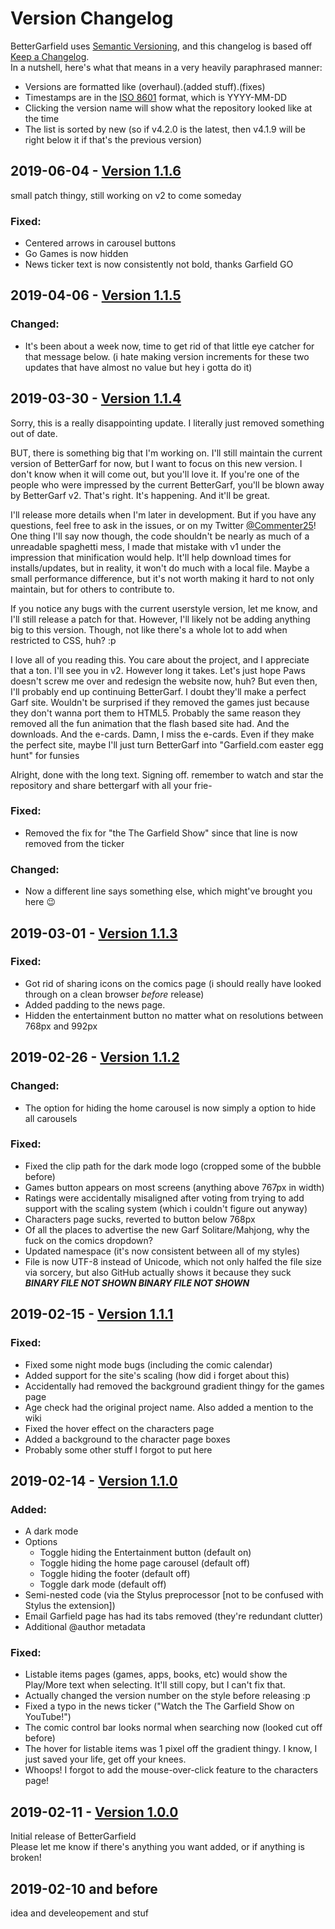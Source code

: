 ﻿# Version Changelog
BetterGarfield uses [Semantic Versioning](https://semver.org/), and this changelog is based off [Keep a Changelog](https://keepachangelog.com/en/1.0.0/).  
In a nutshell, here's what that means in a very heavily paraphrased manner:
  * Versions are formatted like (overhaul).(added stuff).(fixes)
  * Timestamps are in the [ISO 8601](https://www.iso.org/iso-8601-date-and-time-format.html) format, which is YYYY-MM-DD
  * Clicking the version name will show what the repository looked like at the time
  * The list is sorted by new (so if v4.2.0 is the latest, then v4.1.9 will be right below it if that's the previous version)

## 2019-06-04 - [Version 1.1.6](https://github.com/CommenterOfComments/BetterGarfield/tree/v1.1.6)
small patch thingy, still working on v2 to come someday
### Fixed:
  * Centered arrows in carousel buttons
  * Go Games is now hidden
  * News ticker text is now consistently not bold, thanks Garfield GO

## 2019-04-06 - [Version 1.1.5](https://github.com/CommenterOfComments/BetterGarfield/tree/v1.1.5)
### Changed:
  * It's been about a week now, time to get rid of that little eye catcher for that message below.
(i hate making version increments for these two updates that have almost no value but hey i gotta do it)

## 2019-03-30 - [Version 1.1.4](https://github.com/CommenterOfComments/BetterGarfield/tree/v1.1.4)
Sorry, this is a really disappointing update. I literally just removed something out of date.

BUT, there is something big that I'm working on. I'll still maintain the current version of BetterGarf for now, but I want to focus on this new version. I don't know when it will come out, but you'll love it. If you're one of the people who were impressed by the current BetterGarf, you'll be blown away by BetterGarf v2. That's right. It's happening. And it'll be great. 

I'll release more details when I'm later in development. But if you have any questions, feel free to ask in the issues, or on my Twitter [@Commenter25](https://twitter.com/Commenter25)! One thing I'll say now though, the code shouldn't be nearly as much of a unreadable spaghetti mess, I made that mistake with v1 under the impression that minification would help. It'll help download times for installs/updates, but in reality, it won't do much with a local file. Maybe a small performance difference, but it's not worth making it hard to not only maintain, but for others to contribute to. 

If you notice any bugs with the current userstyle version, let me know, and I'll still release a patch for that. However, I'll likely not be adding anything big to this version. Though, not like there's a whole lot to add when restricted to CSS, huh? :p

I love all of you reading this. You care about the project, and I appreciate that a ton. I'll see you in v2. However long it takes. Let's just hope Paws doesn't screw me over and redesign the website now, huh? But even then, I'll probably end up continuing BetterGarf. I doubt they'll make a perfect Garf site. Wouldn't be surprised if they removed the games just because they don't wanna port them to HTML5. Probably the same reason they removed all the fun animation that the flash based site had. And the downloads. And the e-cards. Damn, I miss the e-cards. Even if they make the perfect site, maybe I'll just turn BetterGarf into "Garfield.com easter egg hunt" for funsies

Alright, done with the long text. Signing off. remember to watch and star the repository and share bettergarf with all your frie-
### Fixed:
  * Removed the fix for "the The Garfield Show" since that line is now removed from the ticker
### Changed:
  * Now a different line says something else, which might've brought you here 😉

## 2019-03-01 - [Version 1.1.3](https://github.com/CommenterOfComments/BetterGarfield/tree/v1.1.3)
### Fixed:
  * Got rid of sharing icons on the comics page (i should really have looked through on a clean browser _before_ release)
  * Added padding to the news page.
  * Hidden the entertainment button no matter what on resolutions between 768px and 992px

## 2019-02-26 - [Version 1.1.2](https://github.com/CommenterOfComments/BetterGarfield/tree/v1.1.2)
### Changed:
  * The option for hiding the home carousel is now simply a option to hide all carousels

### Fixed:
  * Fixed the clip path for the dark mode logo (cropped some of the bubble before) 
  * Games button appears on most screens (anything above 767px in width)
  * Ratings were accidentally misaligned after voting from trying to add support with the scaling system (which i couldn't figure out anyway)
  * Characters page sucks, reverted to button below 768px
  * Of all the places to advertise the new Garf Solitare/Mahjong, why the fuck on the comics dropdown?
  * Updated namespace (it's now consistent between all of my styles)
  * File is now UTF-8 instead of Unicode, which not only halfed the file size via sorcery, but also GitHub actually shows it because they suck _**BINARY FILE NOT SHOWN BINARY FILE NOT SHOWN**_

## 2019-02-15 - [Version 1.1.1](https://github.com/CommenterOfComments/BetterGarfield/tree/v1.1.1)
### Fixed:
  * Fixed some night mode bugs (including the comic calendar)
  * Added support for the site's scaling (how did i forget about this)
  * Accidentally had removed the background gradient thingy for the games page
  * Age check had the original project name. Also added a mention to the wiki
  * Fixed the hover effect on the characters page
  * Added a background to the character page boxes
  * Probably some other stuff I forgot to put here

## 2019-02-14 - [Version 1.1.0](https://github.com/CommenterOfComments/BetterGarfield/tree/v1.1.0)
### Added:
* A dark mode
* Options
  * Toggle hiding the Entertainment button (default on)
  * Toggle hiding the home page carousel (default off)
  * Toggle hiding the footer (default off)
  * Toggle dark mode (default off)
* Semi-nested code (via the Stylus preprocessor [not to be confused with Stylus the extension])
* Email Garfield page has had its tabs removed (they're redundant clutter)
* Additional @author metadata

### Fixed:
  * Listable items pages (games, apps, books, etc) would show the Play/More text when selecting. It'll still copy, but I can't fix that.
  * Actually changed the version number on the style before releasing :p
  * Fixed a typo in the news ticker ("Watch the The Garfield Show on YouTube!")
  * The comic control bar looks normal when searching now (looked cut off before)
  * The hover for listable items was 1 pixel off the gradient thingy. I know, I just saved your life, get off your knees.
  * Whoops! I forgot to add the mouse-over-click feature to the characters page!

## 2019-02-11 - [Version 1.0.0](https://github.com/CommenterOfComments/BetterGarfield/tree/v1.0.0)
Initial release of BetterGarfield  
Please let me know if there's anything you want added, or if anything is broken!

## 2019-02-10 and before
idea and develeopement and stuf
